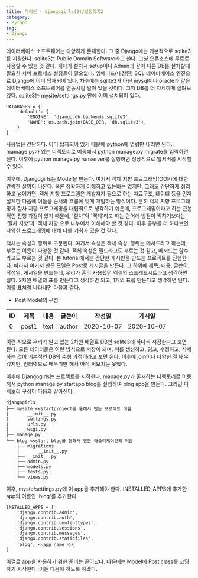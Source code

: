 ```yaml
---
title: 파이썬 - djangogirls(2)/설정하기2
category:
- Python
tag:
- Django
---
```


데이터베이스 소프트웨어는 다양하게 존재한다. 그 중 Django에는 기본적으로 sqlite3를 지원한다. sqlite3는  Public Domain Software라고 한다. 그냥 오픈소스에 무료로 사용할 수 있는 것 같다. 게다가 설치시 setup이나 Admin과 같이 다른 DB를 설치할때 필요한 서버 프로세스 설정들이 필요없다. 임베디드(내장된) SQL 데이터베이스 엔진으로 Django에 이미 탑재되어 있다. 
차후에는 sqlite3가 아닌 mysql이나 oracle과 같은 데이터베이스 소프트웨어를 연동시킬 일이 있을 것이다. 그때 DB를 더 자세하게 살펴보겠다.
sqlite3는 mysite/settings.py 안에 이미 설치되어 있다.

    DATABASES = {
        'default': {
            'ENGINE': 'django.db.backends.sqlite3',
            'NAME': os.path.join(BASE_DIR, 'db.sqlite3'),
        }
    }


사용법은 간단하다. 이미 탑재되어 있기 때문에 python에 명령만 내리면 된다. mamage.py가 있는 디렉토리로 이동해서 python manage.py migrate를 입력하면 된다. 이후에 python manage.py runserver를 실행하면 정상적으로 웹서버를 시작할 수 있다.

이후에, Djangogirls는 Model을 만든다. 여기서 객체 지향 프로그래밍(OOP)에 대한 간략한 설명이 나온다. 물론 정확하게 이해하고 있는바는 없지만, 그래도 간단하게 정리하고 넘어가면, 객체 지향 프로그램은 개발자가 필요로 하는 자료구조, 데이터 등을 먼저 설계한 다음에 이들을 순서와 흐름에 맞게 개발하는 방식이다. 
흔히 객체 지향 프로그래밍과 절차 지향 프로그래밍을 대립적으로 생각하기 쉬운데, 프로그래밍이라고 하는 근본적인 진행 과정이 있기 때문에, '절차'와 '객체'라고 하는 단어에 방점이 찍히기보다는 '절차 지향'과 '객체 지향'으로 나누어서 이해해야 할 것 같다. 이후 공부를 더 하다보면 다양한 프로그래밍에 대해 다룰 기회가 있을 것 같다.

객체는 속성과 행위로 구분된다. 여기서 속성은 객체 속성, 행위는 메서드라고 하는데, 부르는 이름이 다양한 것 같다. 객체 속성은 필드라고도 부르는 것 같고, 메서드는 함수라고도 부르는 것 같다. 본 tutorial에서는 간단한 게시판을 만드는 프로젝트를 진행한다. 따라서 여기서 만든 모델은 Post로 게시글을 만든다. 그 하위에 제목, 내용, 글쓴이, 작성일, 게시일을 만드는데, 우리가 흔히 사용했던 엑셀의 스프레드시트라고 생각하면 쉽다. 2차원 배열의 표를 만든다고 생각하면 되고, 1개의 표를 만든다고 생각하면 된다. 이를 표처럼 나타내면 다음과 같다.

- Post Model의 구성

|ID | 제목  |내용|글쓴이| 작성일 | 게시일 |
| -------- | -------- | -------- | -------- | -------- |-------- |
| 0     |  post1     | text     | author     | 2020-10-07     | 2020-10-07     |

이런 식으로 우리가 알고 있는 2차원 배열로 DB인 sqlite3에 하나씩 저장한다고 보면 된다. 모든 데이터들은 이런 방식으로 저장이 되며, 이를 생성하고, 읽고, 수정하고, 삭제하는 것이 기본적인 DB의 수행 과정이라고 보면 된다. 이후에 join이나 다양한 걸 배우겠지만, 인터넷으로 배우기만 해서 아직 써보지는 못했다.

이후에 Djangogirls는 프로젝트를 시작한다. manage.py가 존재하는 디렉토리로 이동해서 python manage.py startapp blog를 실행하여 blog app을 만든다. 그러민 디렉토리 구성이 다음과 같아진다.

    djangogirls
    ├── mysite <<startproject를 통해서 만든 프로젝트 이름
    |       __init__.py
    |       settings.py
    |       urls.py
    |       wsgi.py
    ├── manage.py
    └── blog <<start blog를 통해서 만든 애플리케이션의 이름
        ├── migrations
        |       __init__.py
        ├── __init__.py
        ├── admin.py
        ├── models.py
        ├── tests.py
        └── views.py

이후, myste/settings.py에 이 app을 추가해야 한다. INSTALLED_APPS에 추가한 app의 이름인 'blog'를 추가한다.

    INSTALLED_APPS = [
        'django.contrib.admin',
        'django.contrib.auth',
        'django.contrib.contenttypes',
        'django.contrib.sessions',
        'django.contrib.messages',
        'django.contrib.staticfiles',
        'blog', <<app name 추가
    ]

이걸로 app을 사용하기 위한 준비는 끝이났다. 다음에는 Model에 Post class를 코딩하기 시작한다. 이는 다음에 하도록 하겠다.
